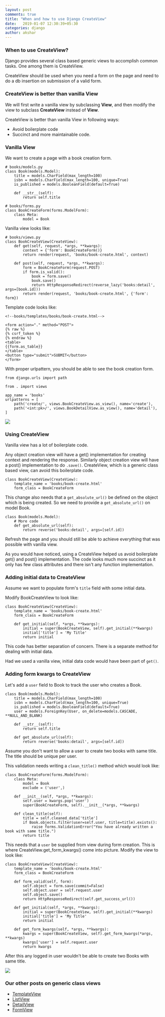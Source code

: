 ```yaml
---
layout: post
comments: true
title: "When and how to use Django CreateView"
date:   2019-01-07 12:30:39+05:30
categories: django
author: akshar
---
```


### When to use CreateView?

Django provides several class based generic views to accomplish common tasks. One among them is CreateView.

CreateView should be used when you need a form on the page and need to do a db insertion on submission of a valid form.

### CreateView is better than vanilla View

We will first write a vanilla view by subclassing **View**, and then modify the view to subclass **CreateView** instead of **View**.

CreateView is better than vanilla View in following ways:

* Avoid boilerplate code
* Succinct and more maintainable code.

### Vanilla View

We want to create a page with a book creation form.

    # books/models.py
    class Book(models.Model):
        title = models.CharField(max_length=100)
        isbn = models.CharField(max_length=100, unique=True)
        is_published = models.BooleanField(default=True)

        def __str__(self):
            return self.title

    # books/forms.py
    class BookCreateForm(forms.ModelForm):
        class Meta:
            model = Book

Vanilla view looks like:

    # books/views.py
    class BookCreateView(CreateView):
        def get(self, request, *args, **kwargs):
            context = {'form': BookCreateForm()}
            return render(request, 'books/book-create.html', context)

        def post(self, request, *args, **kwargs):
            form = BookCreateForm(request.POST)
            if form.is_valid():
                book = form.save()
                book.save()
                return HttpResponseRedirect(reverse_lazy('books:detail', args=[book.id]))
            return render(request, 'books/book-create.html', {'form': form})


Template code looks like:

    <!--books/templates/books/book-create.html-->

    <form action="." method="POST">
    {% raw %}
    {% csrf_token %}
    {% endraw %}
    <table>
    {{form.as_table}}
    </table>
    <button type="submit">SUBMIT</button>
    </form>

With proper urlpattern, you should be able to see the book creation form.

    from django.urls import path

    from . import views

    app_name = 'books'
    urlpatterns = [
        path('create/', views.BookCreateView.as_view(), name='create'),
        path('<int:pk>/', views.BookDetailView.as_view(), name='detail'),
    ]

![](/assets/images/django-gcbv/createview-vanilla.png)

### Using CreateView

Vanilla view has a lot of boilerplate code.

Any object creation view will have a get() implementation for creating context and rendering the response. Similarly object creation view will have a post() implementation to do `.save()`. CreateView, which is a generic class based view, can avoid this boilerplate code.

    class BookCreateView(CreateView):
        template_name = 'books/book-create.html'
        form_class = BookCreateForm

This change also needs that a `get_absolute_url()` be defined on the object which is being created. So we need to provide a `get_absolute_url()` on model Book.

    class Book(models.Model):
        # More code
        def get_absolute_url(self):
            return reverse('books:detail', args=[self.id])

Refresh the page and you should still be able to achieve everything that was possible with vanilla view.

As you would have noticed, using a CreateView helped us avoid boilerplate get() and post() implementation. The code looks much more succinct as it only has few class attributes and there isn't any function implementation.

### Adding initial data to CreateView

Assume we want to populate form's `title` field with some initial data.

Modify BookCreateView to look like:

    class BookCreateView(CreateView):
        template_name = 'books/book-create.html'
        form_class = BookCreateForm

        def get_initial(self, *args, **kwargs):
            initial = super(BookCreateView, self).get_initial(**kwargs)
            initial['title'] = 'My Title'
            return initial

This code has better separation of concern. There is a separate method for dealing with initial data.

Had we used a vanilla view, initial data code would have been part of `get()`.

### Adding form kwargs to CreateView

Let's add a `user` field to Book to track the user who creates a Book.

    class Book(models.Model):
        title = models.CharField(max_length=100)
        isbn = models.CharField(max_length=100, unique=True)
        is_published = models.BooleanField(default=True)
        user = models.ForeignKey(User, on_delete=models.CASCADE, **NULL_AND_BLANK)

        def __str__(self):
            return self.title

        def get_absolute_url(self):
            return reverse('books:detail', args=[self.id])

Assume you don't want to allow a user to create two books with same title. The title should be unique per user.

This validation needs writing a `clean_title()` method which would look like:

    class BookCreateForm(forms.ModelForm):
        class Meta:
            model = Book
            exclude = ('user',)

        def __init__(self, *args, **kwargs):
            self.user = kwargs.pop('user')
            super(BookCreateForm, self).__init__(*args, **kwargs)

        def clean_title(self):
            title = self.cleaned_data['title']
            if Book.objects.filter(user=self.user, title=title).exists():
                raise forms.ValidationError("You have already written a book with same title.")
            return title

This needs that a `user` be supplied from view during form creation. This is where CreateView.get_form_kwargs() come into picture. Modify the view to look like:

    class BookCreateView(CreateView):
        template_name = 'books/book-create.html'
        form_class = BookCreateForm

        def form_valid(self, form):
            self.object = form.save(commit=False)
            self.object.user = self.request.user
            self.object.save()
            return HttpResponseRedirect(self.get_success_url())

        def get_initial(self, *args, **kwargs):
            initial = super(BookCreateView, self).get_initial(**kwargs)
            initial['title'] = 'My Title'
            return initial

        def get_form_kwargs(self, *args, **kwargs):
            kwargs = super(BookCreateView, self).get_form_kwargs(*args, **kwargs)
            kwargs['user'] = self.request.user
            return kwargs

After this any logged in user wouldn't be able to create two Books with same title.

![](/assets/images/django-gcbv/createview-clean-title.png)

### Our other posts on generic class views

* <a href="https://www.agiliq.com/blog/2017/12/when-and-how-use-django-templateview/" target="_blank">TemplateView</a>
* <a href="https://www.agiliq.com/blog/2017/12/when-and-how-use-django-listview/" target="_blank">ListView</a>
* <a href="https://www.agiliq.com/blog/2019/01/django-when-and-how-use-detailview/" target="_blank">DetailView</a>
* <a href="https://www.agiliq.com/blog/2019/01/django-formview/" target="_blank">FormView</a>

